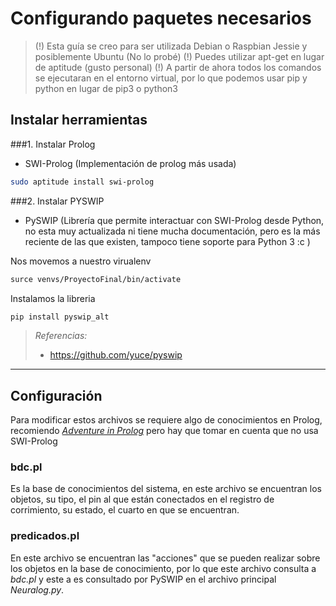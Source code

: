 # Configurando paquetes necesarios 

> (!) Esta guía se creo para ser utilizada Debian o Raspbian Jessie y posiblemente Ubuntu (No lo probé)
> (!) Puedes utilizar apt-get en lugar de aptitude (gusto personal)
> (!) A partir de ahora todos los comandos se ejecutaran en el entorno virtual, por lo que podemos usar pip y python en lugar de pip3 o python3

## Instalar herramientas

###1. Instalar Prolog

- SWI-Prolog (Implementación de prolog más usada)

```bash
sudo aptitude install swi-prolog
```

###2. Instalar PYSWIP

- PySWIP (Librería que permite interactuar con SWI-Prolog desde Python, no esta muy actualizada ni tiene mucha documentación, pero es la más reciente de las que existen, tampoco tiene soporte para Python 3 :c )

Nos movemos a nuestro virualenv
```bash
surce venvs/ProyectoFinal/bin/activate
```

Instalamos la libreria
```bash
pip install pyswip_alt
```

> *Referencias:*
> - https://github.com/yuce/pyswip

-------------------------------------------------------------------------------------------------------------------

## Configuración

Para modificar estos archivos se requiere algo de conocimientos en Prolog, recomiendo [*Adventure in Prolog*](http://www.amzi.com/AdventureInProlog/advtop.php)
pero hay que tomar en cuenta que no usa SWI-Prolog

### bdc.pl
Es la base de conocimientos del sistema, en este archivo se encuentran los objetos, su tipo, el pin al que están conectados en el registro de corrimiento, su estado,
el cuarto en que se encuentran.

### predicados.pl
En este archivo se encuentran las "acciones" que se pueden realizar sobre los objetos en la base de conocimiento, por lo que este archivo consulta a *bdc.pl* y este
a es consultado por PySWIP en el archivo principal *Neuralog.py*.
